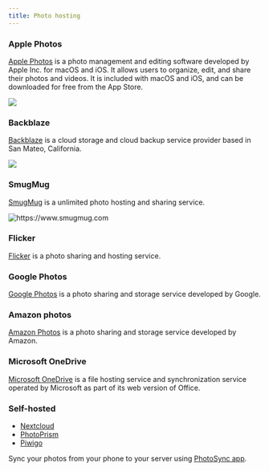 ```yaml
---
title: Photo hosting
---
```


### Apple Photos

[Apple Photos](https://www.icloud.com/photos) is a photo management and editing software developed by Apple Inc. for
macOS and iOS. It allows users to organize, edit, and share their photos and videos. It is included with macOS and iOS,
and can be downloaded for free from the App Store.

![](https://ozzyczech.cz/i/apple-photos.png)

### Backblaze

[Backblaze](https://www.backblaze.com) is a cloud storage and cloud backup service provider based in San Mateo,
California.

![](https://ozzyczech.cz/i/backblaze.png)

### SmugMug

[SmugMug](https://www.smugmug.com) is a unlimited photo hosting and sharing service.

![](https://ozzyczech.cz/i/smugmug.png "https://www.smugmug.com")

### Flicker

[Flicker](https://www.flickr.com) is a photo sharing and hosting service.

### Google Photos

[Google Photos](https://photos.google.com) is a photo sharing and storage service developed by Google.

### Amazon photos

[Amazon Photos](https://www.amazon.com/Amazon-Photos/b?ie=UTF8&node=13234696011)
is a photo sharing and storage service developed by Amazon.

### Microsoft OneDrive

[Microsoft OneDrive](https://onedrive.live.com) is a file hosting service and synchronization service operated by
Microsoft as part of its web version of Office.

### Self-hosted

- [Nextcloud](https://nextcloud.com)
- [PhotoPrism](https://photoprism.app)
- [Piwigo](https://piwigo.org)

Sync your photos from your phone to your server using
[PhotoSync app](https://www.photosync-app.com/home).
